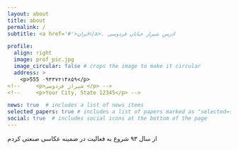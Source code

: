 ```yaml
---
layout: about
title: about
permalink: /
subtitle: <a href='#'>ایران</a>. ادرس شیراز خیابان فردوسی

profile:
  align: right
  image: prof_pic.jpg
  image_circular: false # crops the image to make it circular
  address: >
    <p>555 ۰۹۳۳۷۲۱۴۸۵۹</p>
<!--     <p>شیراز فردوسی </p> -->
<!--     <p>Your City, State 12345</p> -->

news: true  # includes a list of news items
selected_papers: true # includes a list of papers marked as "selected={true}"
social: true  # includes social icons at the bottom of the page
---
```


از سال ۹۳ شروع به فعالیت در ضمینه عکاسی صنعتی کردم
